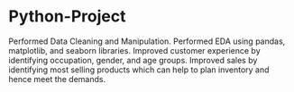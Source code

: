 # Python-Project
Performed Data Cleaning and Manipulation.
Performed EDA using pandas, matplotlib, and seaborn libraries.
Improved customer experience by identifying occupation, gender, and age groups.
Improved sales by identifying most selling products which can help to plan inventory and hence meet the demands.
